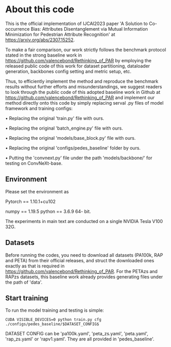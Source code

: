 # About this code
This is the official implementation of IJCAI2023 paper 
'A Solution to Co-occurrence Bias: Attributes Disentanglement via Mutual Information Minimization for Pedestrian Attribute Recognition' at https://arxiv.org/abs/2307.15252.

To make a fair comparison, our work strictly follows the benchmark protocol stated in the strong baseline work in https://github.com/valencebond/Rethinking_of_PAR by employing the released public code of this work for dataset partitioning, dataloader generation, backbones config setting and metric setup, etc.

Thus, to efficiently implement the method and reproduce the benchmark results without further efforts and misunderstandings, we suggest readers to look through the public code
of this adopted baseline work in Github at https://github.com/valencebond/Rethinking_of_PAR and implement our method directly onto this code by simply replacing serval .py files of model framework and training configs:

• Replacing the original 'train.py' file with ours.

• Replacing the original 'batch_engine.py' file with ours.

• Replacing the original 'models/base_block.py' file with ours.

• Replacing the original 'configs/pedes_baseline' folder by ours.

• Putting the 'convnext.py' file under the path 'models/backbone/' for testing on ConvNeXt-base.


## Environment
Please set the environment as

Pytorch == 1.10.1+cu102 

numpy == 1.19.5 python == 3.6.9 64- bit.

The experiments in main text are conducted on a single NVIDIA Tesla V100 32G.

## Datasets
Before running the codes, you need to download all datasets (PA100k, RAP and PETA) from their official releases, and struct the downloaded ones exactly as that is required in https://github.com/valencebond/Rethinking_of_PAR. For the PETAzs and RAPzs datasets, this baseline work already provides generating files under the path of 'data'.

## Start training
To run the model training and testing is simple:

```
CUDA VISIBLE_DEVICES=0 python train.py cfg ./configs/pedes_baseline/$DATASET_CONFIG$
```
DATASET CONFIG can be 'pa100k.yaml', 'peta_zs.yaml',
'peta.yaml', 'rap_zs.yaml' or 'rapv1.yaml'. They are all provided in 'pedes_baseline'.

